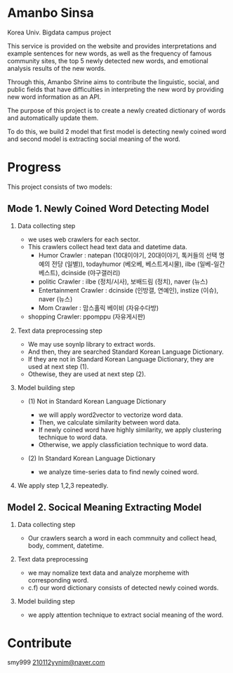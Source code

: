 # Amanbo Sinsa

Korea Univ. Bigdata campus project

This service is provided on the website and provides interpretations and example sentences for new words, as well as the frequency of famous community sites, the top 5 newly detected new words, and emotional analysis results of the new words.

Through this, Amanbo Shrine aims to contribute the linguistic, social, and public fields that have difficulties in interpreting the new word by providing new word information as an API.

The purpose of this project is to create a newly created dictionary of words and automatically update them.

To do this, we build 2 model that first model is detecting newly coined word and second model is extracting social meaning of the word.

# Progress

This project consists of two models:

## Mode 1. Newly Coined Word Detecting Model

1. Data collecting step
    - we uses web crawlers for each sector.
    - This crawlers collect head text data and datetime data.  
    	- Humor Crawler : natepan (10대이야기, 20대이야기, 톡커들의 선택 명예의 전당 (일별)), todayhumor (베오베, 베스트게시물), ilbe (일베-일간베스트), dcinside (야구갤러리)
    	- politic Crawler : ilbe (정치/시사), 보배드림 (정치), naver (뉴스)
    	- Entertainment Crawler : dcinside (인방갤, 연예인), instize (이슈), naver (뉴스)
    	- Mom Crawler : 맘스홀릭 베이비 (자유수다방)
	- shopping Crawler: ppomppu (자유게시판)
    
2. Text data preprocessing step
    - We may use soynlp library to extract words.
    - And then, they are searched Standard Korean Language Dictionary.
    - If they are not in Standard Korean Language Dictionary, they are used at next step (1).
    - Othewise, they are used at next step (2).

3. Model building step
    - (1)  Not in Standard Korean Language Dictionary
    	- we will apply word2vector to vectorize word data.
    	- Then, we calculate similarity between word data.
    	- If newly coined word have highly similarity, we apply clustering technique to word data.
    	- Otherwise, we apply classficiation technique to word data.
	
    - (2)  In Standard Korean Language Dictionary
    	- we analyze time-series data to find newly coined word.

4. We apply step 1,2,3 repeatedly.

## Model 2. Socical Meaning Extracting Model

1. Data collecting step
   - Our crawlers search a word in each commnuity and collect head, body, comment, datetime.

2. Text data preprocessing
   - we may nomalize text data and analyze morpheme with corresponding word.
   - c.f) our word dictionary consists of detected newly coined words.

3. Model building step
   - we apply attention technique to extract social meaning of the word.

# Contribute

smy999 210112yynim@naver.com



